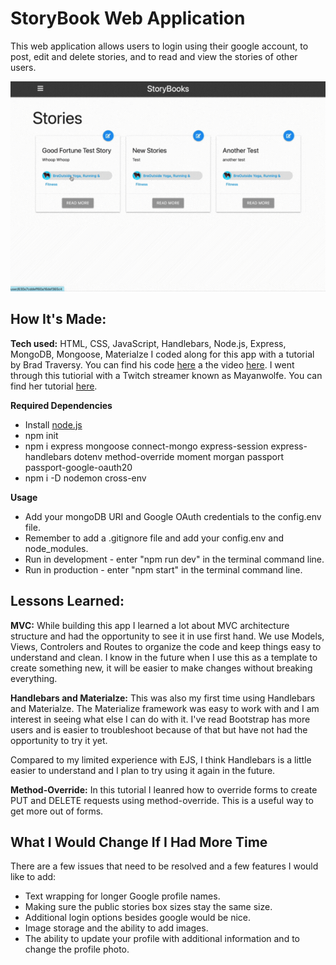# StoryBook Web Application

This web application allows users to login using their google account, to post, edit and delete stories, and to read and view the stories of other users. 


![alt tag](https://github.com/BreaBang/StoryApp/blob/main/StoryBooksGif.gif)

## How It's Made:
**Tech used:** HTML, CSS, JavaScript, Handlebars, Node.js, Express, MongoDB, Mongoose, Materialze
I coded along for this app with a tutorial by Brad Traversy. You can find his code <a href="https://github.com/bradtraversy/storybooks">here</a> a the video <a href="https://www.youtube.com/watch?v=SBvmnHTQIPY&t=535s">here</a>.
I went through this tutiorial with a Twitch streamer known as Mayanwolfe. You can find her tutorial <a href="https://www.youtube.com/watch?v=p6nwq0JTau4&t=1s"> here</a>.

**Required Dependencies**
<ul>
<li>Install <a href="https://nodejs.org/en/">node.js</a></li>
<li>npm init</li>
<li>npm i express mongoose connect-mongo express-session express-handlebars dotenv method-override moment morgan passport passport-google-oauth20</li>
<li>npm i -D nodemon cross-env</li>
 </ul>

**Usage**
<ul>
<li>Add your mongoDB URI and Google OAuth credentials to the config.env file.</li>
<li>Remember to add a .gitignore file and add your config.env and node_modules.</li>
<li>Run in development - enter "npm run dev" in the terminal command line.</li>
<li>Run in production - enter "npm start" in the terminal command line.</li>
</ul>

## Lessons Learned:

**MVC:**
While building this app I learned a lot about MVC architecture structure and had the opportunity to see it in use first hand. We use Models, Views, Controlers and Routes to organize the code and keep things easy to understand and clean. I know in the future when I use this as a template to create something new, it will be easier to make changes without breaking everything. 

**Handlebars and Materialze:**
This was also my first time using Handlebars and Materialze. The Materialize framework was easy to work with and I am interest in seeing what else I can do with it. I've read Bootstrap has more users and is easier to troubleshoot because of that but have not had the opportunity to try it yet.

Compared to my limited experience with EJS, I think Handlebars is a little easier to understand and I plan to try using it again in the future. 

**Method-Override:**
In this tutorial I leanred how to override forms to create PUT and DELETE requests using method-override. This is a useful way to get more out of forms. 

## What I Would Change If I Had More Time

There are a few issues that need to be resolved and a few features I would like to add:
<ul>
<li>Text wrapping for longer Google profile names.</li>
<li>Making sure the public stories box sizes stay the same size.</li>
<li>Additional login options besides google would be nice.</li>
<li>Image storage and the ability to add images.</li>
<li>The ability to update your profile with additional information and to change the profile photo.</li>
</ul>



